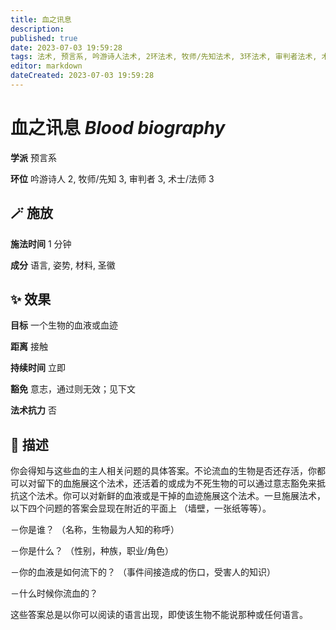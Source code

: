 ```yaml
---
title: 血之讯息
description: 
published: true
date: 2023-07-03 19:59:28
tags: 法术, 预言系, 吟游诗人法术, 2环法术, 牧师/先知法术, 3环法术, 审判者法术, 术士/法师法术
editor: markdown
dateCreated: 2023-07-03 19:59:28
---
```


# **血之讯息** *Blood biography*

**学派** 预言系 

**环位** 吟游诗人 2, 牧师/先知 3, 审判者 3, 术士/法师 3

## 🪄 施放

**施法时间** 1 分钟

**成分** 语言, 姿势, 材料, 圣徽

## ✨ 效果 

**目标** 一个生物的血液或血迹 

**距离** 接触  

**持续时间** 立即 

**豁免** 意志，通过则无效；见下文

**法术抗力** 否

## 📖 描述

你会得知与这些血的主人相关问题的具体答案。不论流血的生物是否还存活，你都可以对留下的血施展这个法术，还活着的或成为不死生物的可以通过意志豁免来抵抗这个法术。你可以对新鲜的血液或是干掉的血迹施展这个法术。一旦施展法术，以下四个问题的答案会显现在附近的平面上 （墙壁，一张纸等等）。

－你是谁？ （名称，生物最为人知的称呼）

－你是什么？ （性别，种族，职业/角色）

－你的血液是如何流下的？ （事件间接造成的伤口，受害人的知识）

－什么时候你流血的？

这些答案总是以你可以阅读的语言出现，即使该生物不能说那种或任何语言。
    